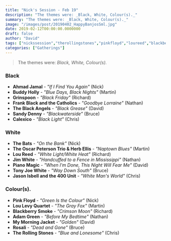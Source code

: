 ```yaml
---
title: "Nick's Session - Feb 19"
description: "The themes were: _Black, White, Colour(s)._"
summary: "The themes were: _Black, White, Colour(s)._"
image: "/images/post/20190402_HappyBanjosSml.jpg"
date: 2019-02-12T00:00:00.0000000
draft: false
author: "David"
tags: ["nickssession","therollingstones","pinkfloyd","loureed","blackberrysmoke","tonyjoewhite","calexico","jasonisbell","jimwhite","theblackangels","mymorningjacket","thebats","grinspoon","sandydenny","pianomagic","oscarpeterson","rosali","herbellis","adamgreen","ahmadjamal","buddyholly","loulevyquartet","frankblackandthecatholics"]
categories: ["Gatherings"]
---
```

> The themes were: _Black, White, Colour(s)._
### Black
- **Ahmad Jamal** - _"If I Find You Again"_ (Nick)
- **Buddy Holly** - _"Blue Days, Black Nights"_ (Martin)
- **Grinspoon** - _"Black Friday"_ (Richard)
- **Frank Black and the Catholics** - _"Goodbye Lorraine"_ (Nathan)
- **The Black Angels** - _"Black Grease"_ (David)
- **Sandy Denny** - _"Blackwaterside"_ (Bruce)
- **Calexico** - _"Black Light"_ (Chris)
### White
- **The Bats** - _"On the Bank"_ (Nick)
- **The Oscar Peterson Trio & Herb Ellis** - _"Naptown Blues"_ (Martin)
- **Lou Reed** - _"White Light/White Heat"_ (Richard)
- **Jim White** - _"Handcuffed to a Fence in Mississippi"_ (Nathan)
- **Piano Magic** - _"When I'm Done, This Night Will Fear Me"_ (David)
- **Tony Joe White** - _"Way Down South"_ (Bruce)
- **Jason Isbell and the 400 Unit** - _"White Man's World"_ (Chris)
### Colour(s).
- **Pink Floyd** - _"Green Is the Colour"_ (Nick)
- **Lou Levy Quartet** - _"The Gray Fox"_ (Martin)
- **Blackberry Smoke** - _"Crimson Moon"_ (Richard)
- **Adam Green** - _"Before My Bedtime"_ (Nathan)
- **My Morning Jacket** - _"Golden"_ (David)
- **Rosali** - _"Dead and Gone"_ (Bruce)
- **The Rolling Stones** - _"Blue and Lonesome"_ (Chris)
